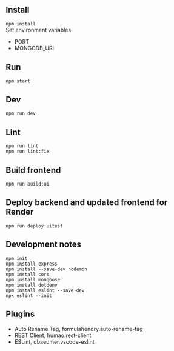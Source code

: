 ## Install
`npm install`  
Set environment variables
- PORT
- MONGODB_URI
## Run
`npm start`  

## Dev
`npm run dev`  

## Lint
`npm run lint`  
`npm run lint:fix`  

## Build frontend
`npm run build:ui`  

## Deploy backend and updated frontend for Render
`npm run deploy:uitest`  

## Development notes
```
npm init
npm install express
npm install --save-dev nodemon
npm install cors
npm install mongoose
npm install dotdenv
npm install eslint --save-dev
npx eslint --init
```

## Plugins
- Auto Rename Tag, formulahendry.auto-rename-tag
- REST Client, humao.rest-client
- ESLint, dbaeumer.vscode-eslint